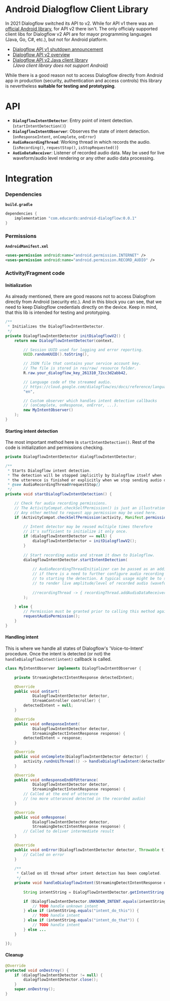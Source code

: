 # Android Dialogflow Client Library

In 2021 Dialogflow switched its API to v2.
While for API v1 there was an [official Android library](https://github.com/dialogflow/dialogflow-android-client), for API v2 there isn't.
The only officialy supported client libs for Dialogflow v2 API are for mayor programming languages (Java, Go, C#, etc.), but not for Android platform.

* [Dialogflow API v1 shutdown announcement](https://cloud.google.com/dialogflow/docs/release-notes#November_14_2019)
* [Dialogflow API v2 overview](https://cloud.google.com/dialogflow/es/docs/reference/rest/v2-overview)
* [Dialogflow API v2 Java client library](https://cloud.google.com/dialogflow/es/docs/reference/libraries/java) \
  *(Java client library does not support Android)*

While there is a good reason not to access Dialogflow directly from Android app in production (security, authentication and access controls)
this library is nevertheless **suitable for testing and prototyping**.

# API
* **`DialogflowIntentDetector`**: Entry point of intent detection. (`startIntentDetection()`)
* **`DialogflowIntentObserver`**: Observes the state of intent detection. (`onResponseIntent`, `onComplete`, `onError`)
* **`AudioRecordingThread`**: Working thread in which records the audio. (`isRecording()`, `requestStop()`, `isStopRequested()`)
* **`AudioDataReceiver`**: Listener of recorded audio data. May be used for live waveform/audio level rendering or any other audio data processing.

# Integration

### Dependencies
**``build.gradle``**
```gradle
dependencies {
    implementation "com.educards:android-dialogflow:0.0.1"
}
```

### Permissions
**``AndroidManifest.xml``**
```xml
<uses-permission android:name="android.permission.INTERNET" />
<uses-permission android:name="android.permission.RECORD_AUDIO" />
```

### Activity/Fragment code

#### Initialization

As already mentioned, there are good reasons not to access Dialogfrom directly from Android (security etc.).
And in this block you can see, that we need to keep Dialogflow credentials directly on the device.
Keep in mind, that this lib is intended for testing and prototyping.

```java
/**
 * Initializes the DialogflowIntentDetector.
 */
private DialogflowIntentDetector initDialogflowV2() {
    return new DialogflowIntentDetector(context,

        // Session UUID used for logging and error reporting.
        UUID.randomUUID().toString(),

        // JSON file that contains your service account key.
        // The file is stored in res/raw/ resource folder.
        R.raw.your_dialogflow_key_261310_72cc3d2abb42,

        // Language code of the streamed audio.
        // https://cloud.google.com/dialogflow/es/docs/reference/language
        "en",

        // Custom observer which handles intent detection callbacks
        // (onComplete, onResponse, onError, ...).
        new MyIntentObserver()
    );
}
```

#### Starting intent detection

The most important method here is `startIntentDetection()`. Rest of the code is initialization and permissions checking.

```java
private DialogflowIntentDetector dialogflowIntentDetector;

/**
 * Starts Dialogflow intent detection.
 * The detection will be stopped implicitly by Dialogflow itself when
 * the utterence is finished or explicitly when we stop sending audio data.
 * @see AudioRecordingThread#requestStop()
 */
private void startDialogflowIntentDetection() {

    // Check for audio recording permissions.
    // The ActivityCompat.checkSelfPermission() is just an illustration here.
    // Any other method to request app permission may be used here.
    if (ActivityCompat.checkSelfPermission(activity, Manifest.permission.RECORD_AUDIO) == PackageManager.PERMISSION_GRANTED) {
    
        // Intent detector may be reused multiple times therefore
        // it's sufficient to initialize it only once.
        if (dialogflowIntentDetector == null) {
            dialogflowIntentDetector = initDialogflowV2();
        }
        
        // Start recording audio and stream it down to Dialogflow.
        dialogflowIntentDetector.startIntentDetection(
        
            // AudioRecordingThreadInitializer can be passed as an additional argument
            // if there is a need to further configure audio recording thread prior
            // to starting the detection. A typical usage might be to setup custom AudioDataReceiver
            // to render live amplitude/level of recorded audio (waveform).
            
            //recordingThread -> { recordingThread.addAudioDataReceiver(new MyAudioWaveform()); }
        );
        
    } else {
        // Permission must be granted prior to calling this method again.
        requestAudioPermission();
    }
}
```

#### Handling intent

This is where we handle all states of Dialogflow's 'Voice-to-Intent' procedure.
Once the intent is detected (or not) the `handleDialogflowIntent(intent)` callback is called.

```java
class MyIntentObserver implements DialogflowIntentObserver {

    private StreamingDetectIntentResponse detectedIntent;

    @Override
    public void onStart(
            DialogflowIntentDetector detector,
            StreamController controller) {
        detectedIntent = null;
    }

    @Override
    public void onResponseIntent(
            DialogflowIntentDetector detector,
            StreamingDetectIntentResponse response) {
        detectedIntent = response;
    }

    @Override
    public void onComplete(DialogflowIntentDetector detector) {
        activity.runOnUiThread(() -> handleDialogflowIntent(detectedIntent));
    }

    @Override
    public void onResponseEndOfUtterance(
            DialogflowIntentDetector detector,
            StreamingDetectIntentResponse response) {
        // Called at the end of utterance
        // (no more utteranced detected in the recorded audio)
    }

    @Override
    public void onResponse(
            DialogflowIntentDetector detector,
            StreamingDetectIntentResponse response) {
        // Called to deliver intermediate result
    }

    @Override
    public void onError(DialogflowIntentDetector detector, Throwable t) {
        // Called on error
    }
    
    /**
     * Called on UI thread after intent detection has been completed.
     */
    private void handleDialogflowIntent(StreamingDetectIntentResponse detectedIntent) {
    
        String intentString = DialogflowIntentDetector.getIntentString(detectedIntent);

        if (DialogflowIntentDetector.UNKNOWN_INTENT.equals(intentString)) {
            // TODO handle unknown intent
        } else if (intentString.equals("intent_do_this")) {
            // TODO handle intent
        } else if (intentString.equals("intent_do_that")) {
            // TODO handle intent
        } else ...
    }

});
```

#### Cleanup
```java
@Override
protected void onDestroy() {
    if (dialogflowIntentDetector != null) {
        dialogflowIntentDetector.close();
    }
    super.onDestroy();
}

```
